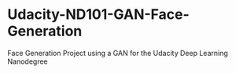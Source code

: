 # Udacity-ND101-GAN-Face-Generation
Face Generation Project using a GAN for the Udacity Deep Learning Nanodegree
